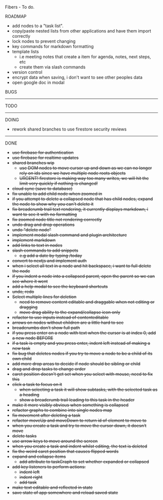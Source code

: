 Fibers - To do.

ROADMAP

- add nodes to a "task list".
- copy/paste nested lists from other applications and have them import correctly
- lock nodes to prevent changing
- key commands for markdown formatting
- template lists
  - i.e meeting notes that create a item for agenda, notes, next steps, etc
  - create them via slash commands
- version control
- encrypt data when saving, i don't want to see other peoples data
- open google doc in modal


BUGS

---

TODO


---

DOING

- rework shared branches to use firestore security reviews

---

DONE

- ~~use firebase for authentication~~
- ~~use firebase for realtime updates~~
- ~~shared branches wip~~
  - ~~use DOM nodes to move cursor up and down as we can no longer rely on ids since we have multiple node roots objects~~
  - ~~URGENT! firestore is making way too many writes, we will hit the limit very quickly if nothing is changed!~~
- ~~cloud sync (save to database)~~
- ~~fix unable to add child node when zoomed in~~
- ~~if you attempt to delete a collapsed node that has child nodes, expand the node to show why you can't delete it~~
- ~~fix breadcrumb trail text rendering, it currently displays markdown, i want to see it with no formatting~~
- ~~fix zoomed node title not rendering correctly~~
- ~~undo drag and drop operations~~
- ~~undo "delete node"~~
- ~~implement modal slash command and plugin architecture~~
- ~~implement markdown~~
- ~~add links to text in nodes~~
- ~~slash commands to add snippets~~
  - ~~e.g add a date by typing /today~~
- ~~convert to nextjs and implement auth~~
- ~~when i select all text in a node and hit backspace, i want to full delete the node~~
- ~~if you indent a node into a collapsed parent, open the parent so we can see where it went~~
- ~~add a help modal to see the keyboard shortcuts~~
- ~~undo, redo~~
- ~~Select multiple lines for deletion~~
  - ~~need to remove content editable and draggable when not editing or dragging~~
  - ~~move drag ability to the expand/collapse icon only~~
- ~~refactor to use inputs instead of contenteditable~~
- ~~arrows on nodes without children are a little hard to see~~
- ~~breadcrumbs don't show full path~~
- ~~if you press enter on a node with text when the cursor is at index 0, add a new node BEFORE~~
- ~~if a task is empty and you press enter, indent left instead of making a new task~~
- ~~fix bug that deletes nodes if you try to move a node to be a child of its own child~~
- ~~add more drop areas to decide if node should be sibling or child~~
- ~~drag and drop tasks to change order~~
- ~~caret position doesn't get set when you select with mouse, need to fix this~~
- ~~click a task to focus on it~~
  - ~~when selecting a task it will show subtasks, with the selected task as a heading~~
  - ~~show a breadcrumb trail leading to this task in the header~~
- ~~make it more visibly obvious when something is collapsed~~
- ~~refactor graphs to combine into single nodes map~~
- ~~fix movement after deleting a task~~
- ~~refactor moveUp and moveDown to return id of element to move to~~
- ~~when you create a task and try to move the cursor down, it doesn't move~~
- ~~delete tasks~~
- ~~use arrow keys to move around the screen~~
- ~~when you create a task and indent whilst editing, the text is deleted~~
- ~~fix the weird caret position that causes flipped words~~
- ~~expand and collapse items~~
  - ~~add attribute to taskGraph to set whether expanded or collapsed~~
- ~~add key listeners to perform actions:~~
  - ~~indent left~~
  - ~~indent right~~
  - ~~add task~~
- ~~make text editable and reflected in state~~
- ~~save state of app somewhere and reload saved state~~